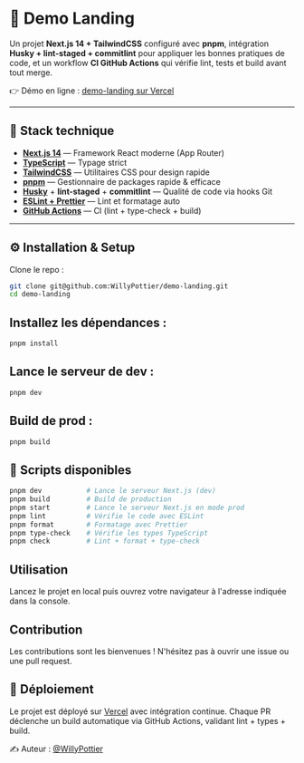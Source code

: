 # 🚀 Demo Landing

Un projet **Next.js 14 + TailwindCSS** configuré avec **pnpm**, intégration **Husky + lint-staged + commitlint** pour appliquer les bonnes pratiques de code, et un workflow **CI GitHub Actions** qui vérifie lint, tests et build avant tout merge.

👉 Démo en ligne : [demo-landing sur Vercel](https://demo-landing-beryl.vercel.app/)

---

## 📂 Stack technique

- **[Next.js 14](https://nextjs.org/)** — Framework React moderne (App Router)
- **[TypeScript](https://www.typescriptlang.org/)** — Typage strict
- **[TailwindCSS](https://tailwindcss.com/)** — Utilitaires CSS pour design rapide
- **[pnpm](https://pnpm.io/)** — Gestionnaire de packages rapide & efficace
- **[Husky](https://typicode.github.io/husky/)** + **lint-staged** + **commitlint** — Qualité de code via hooks Git
- **[ESLint + Prettier](https://eslint.org/)** — Lint et formatage auto
- **[GitHub Actions](https://docs.github.com/en/actions)** — CI (lint + type-check + build)

---

## ⚙️ Installation & Setup

Clone le repo :
```bash
git clone git@github.com:WillyPottier/demo-landing.git
cd demo-landing
```

## Installez les dépendances :
```bash
pnpm install
```
## Lance le serveur de dev :
```bash
pnpm dev
```
## Build de prod :
```bash
pnpm build
```

## 🔑 Scripts disponibles
```bash
pnpm dev           # Lance le serveur Next.js (dev)
pnpm build         # Build de production
pnpm start         # Lance le serveur Next.js en mode prod
pnpm lint          # Vérifie le code avec ESLint
pnpm format        # Formatage avec Prettier
pnpm type-check    # Vérifie les types TypeScript
pnpm check         # Lint + format + type-check
```

## Utilisation

Lancez le projet en local puis ouvrez votre navigateur à l'adresse indiquée dans la console.

## Contribution

Les contributions sont les bienvenues ! N'hésitez pas à ouvrir une issue ou une pull request.

## 🚀 Déploiement

Le projet est déployé sur [Vercel](https://vercel.com/) avec intégration continue.
Chaque PR déclenche un build automatique via GitHub Actions, validant lint + types + build.

✍️ Auteur : [@WillyPottier](https://github.com/WillyPottier)